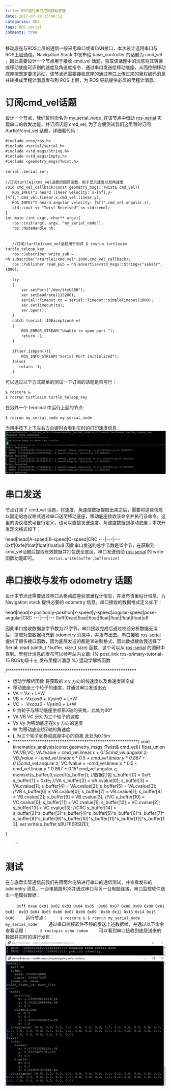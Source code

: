 ```yaml
---
title: ROS通过串口控制移动底座
date: 2017-07-18 15:08:51
categories: ROS
tags: ROS serial
comments: true
---
```

移动底座与ROS上层的通信一般采用串口或者CAN接口，本次设计选用串口与ROS上层通信。Navigation Stack 中发布给 base_controller 的话题为 cmd_vel ，因此需要设计一个节点用于接收 cmd_vel 话题，获取该话题中的消息将其转换成移动底座可识别的速度及角速度指令，通过串口发送给移动底座，从而控制移动底座按既定要求运动。该节点还需要接收底座的通过串口上传过来的里程编码消息并转换成里程计消息发布到 ROS 上层，为 ROS 导航提供必须的里程计消息。
<!--more-->
# 订阅cmd_vel话题
设计一个节点，我们暂时命名为 my_serial_node ,在该节点中借助 [ros-serial](https://github.com/wjwwood/serial) 实现串口的收发功能，并订阅话题 cmd_vel, 为了方便测试我们这里暂时订阅 /turtle1/cmd_vel 话题，详细看代码：
   ```
  #include <ros/ros.h>
  #include <serial/serial.h>
  #include <std_msgs/String.h>
  #include <std_msgs/Empty.h>
  #include <geometry_msgs/Twist.h>
 
  serial::Serial ser;
 
  //订阅turtle1/cmd_vel话题的回调函数，用于显示速度以及角速度
  void cmd_vel_callback(const geometry_msgs::Twist& cmd_vel){
      ROS_INFO("I heard linear velocity: x-[%f],y-[%f],",cmd_vel.linear.x,cmd_vel.linear.y);
      ROS_INFO("I heard angular velocity: [%f]",cmd_vel.angular.z);
      std::cout << "Twist Received" << std::endl;
  }
  int main (int argc, char** argv){
      ros::init(argc, argv, "my_serial_node");
      ros::NodeHandle nh;
 
      
      //订阅/turtle1/cmd_vel话题用于测试 $ rosrun turtlesim turtle_teleop_key
      ros::Subscriber write_sub = nh.subscribe("/turtle1/cmd_vel",1000,cmd_vel_callback);
      ros::Publisher read_pub = nh.advertise<std_msgs::String>("sensor", 1000);
 
      try
      {
          ser.setPort("/dev/ttyUSB0");
          ser.setBaudrate(115200);
          serial::Timeout to = serial::Timeout::simpleTimeout(1000);
          ser.setTimeout(to);
          ser.open();
      }
      catch (serial::IOException& e)
      {
          ROS_ERROR_STREAM("Unable to open port ");
          return -1;
      }
 
      if(ser.isOpen()){
          ROS_INFO_STREAM("Serial Port initialized");
      }else{
         return -1;
      }

   ```
可以通过以下方式简单的测试一下订阅的话题是否可行：
   ```
 $ roscore &
 $ rosrun turtlesim turtle_teleop_key
   ```
在另外一个 terminal 中运行上面的节点:
   ```
$ rosrun my_serial_node my_serial_node
   ```
当用手按下上下左右方向键时会看到实时的打印速度信息：
![](control-mobile-base-by-serial/cmd_vel.jpg)
# 串口发送
节点订阅了 cmd_vel 话题，将速度、角速度数据提取出来之后，需要将这些信息以固定的协议格式通过串口送至移动底座，移动底座接收该命令并执行该命令。这里的协议格式可自行定义，也可以直接发送速度、角速度数据到移动底座；本次开发定义格式如下：

head|head|A-speed|B-speed|C-speed|CRC
---|---|---
0xff|0xfe|float|float|float|u8
因此串口发送的总字节数是15字节，在获取到cmd_vel话题后提取有效数据并打包送至底层，串口发送借助 [ros-serial](https://github.com/wjwwood/serial) 的 write 函数功能即可。
　　```
serial.write(buffer,buffersize)
　　```
# 串口接收与发布 odometry 话题
设计本节点还需要通过串口从移动底座获取里程计信息，并发布该里程计信息，为 Navigation stack 提供必要的 odometry 信息。串口接收的数据格式定义如下：

head|head|x-position|y-position|x-speed|y-speed|angular-speed|pose-angular|CRC
---|---|---
0xff|0xae|float|float|float|float|float|float|u8

因此串口接收数据总字节数为27字节，串口接收完成后通过校验分析数据无误后，提取对应数据填充到 odometry 消息中，并发布出去。串口接收 [ros-serial](https://github.com/wjwwood/serial) 提供了很多接口函数，因为底层发送的都是16进制格式，因此数据接收我选择了 Serial::read (uint8_t *buffer, size_t size) 函数，这个可以从 [ros-serial](https://github.com/wjwwood/serial) 的源码中查到。里程计消息的发布可以参考站内文章: {% post_link ros-primary-tutorial-15 ROS初级十五 发布里程计消息 %} 
运动学解析函数
　　```

/**********************************************************
 * 运动学解析函数 将获取的 x y 方向的线速度以及角速度转变成
 * 移动底座三个轮子的速度，并通过串口发送出去
 * VA = Vx + L*W
 * VB = -Vx*cosθ + Vy*sinθ + L*W
 * VC = -Vx*cosθ - Vy*sinθ + L*W
 * θ 为轮子与移动底座坐标系X轴的夹角，此处为60°
 * VA VB VC 分别为三个轮子的速度
 * Vx Vy 为移动底座在x y 方向的速度
 * W 为移动底座绕Z轴的角速度 
 * L 为三个轮子到移动底座中心的距离 此处为0.15m
 * ********************************************************/
void kinematics_analysis(const geometry_msgs::Twist& cmd_vel){
	float_union VA,VB,VC;
	VA.fvalue = cmd_vel.linear.x + 0.15*cmd_vel.angular.z;
	VB.fvalue = -cmd_vel.linear.x * 0.5 + cmd_vel.linear.y * 0.867 + 0.15*cmd_vel.angular.z;
	VC.fvalue = -cmd_vel.linear.x * 0.5 - cmd_vel.linear.y * 0.867 + 0.15*cmd_vel.angular.z;
	memset(s_buffer,0,sizeof(s_buffer));
	//数据打包
	s_buffer[0] = 0xff;
	s_buffer[1] = 0xfe;
	//VA
	s_buffer[2] = VA.cvalue[0];
	s_buffer[3] = VA.cvalue[1];
	s_buffer[4] = VA.cvalue[2];
	s_buffer[5] = VA.cvalue[3];
	//VB
	s_buffer[6] = VB.cvalue[0];
	s_buffer[7] = VB.cvalue[1];
	s_buffer[8] = VB.cvalue[2];
	s_buffer[9] = VB.cvalue[3];
	//VC
	s_buffer[10] = VC.cvalue[0];
	s_buffer[11] = VC.cvalue[1];
	s_buffer[12] = VC.cvalue[2];
	s_buffer[13] = VC.cvalue[3];
	//CRC
	s_buffer[14] = s_buffer[2]^s_buffer[3]^s_buffer[4]^s_buffer[5]^s_buffer[6]^s_buffer[7]^
					s_buffer[8]^s_buffer[9]^s_buffer[10]^s_buffer[11]^s_buffer[12]^s_buffer[13];
	ser.write(s_buffer,sBUFFERSIZE);

}


　　```

# 测试
在与底盘实际通信前我们先用两台电脑进行串口的通信测试，并查看发布的 odometry 消息。一台电脑跑ROS并通过串口与另一台电脑连接，串口监控软件送出一组模拟数据：

　　```
0xff 0xae 0x01 0x02 0x03 0x04 0x05 
0x06 0x07 0x08 0x09 0x00 0x01 0x02 
0x03 0x04 0x05 0x06 0x07 0x08 0x09 
0x00 0x12 0x13 0x14 0x15 0x00
　　```
运行节点：
　　```
 $ roscore &
 $ rosrun my_serial_node my_serial_node
　　```
通过串口监控软件不停的发送上述数据帧，并通过以下命令查看话题：
　　```
$ rostopic echo /odom
　　```
可以看到串口接收到底层送来的数据并实时的进行发布：
![](control-mobile-base-by-serial/odom.jpg)


